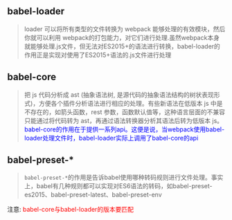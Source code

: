 ## babel-loader
>loader 可以将所有类型的文件转换为 webpack 能够处理的有效模块，然后你就可以利用 webpack的打包能力，对它们进行处理.虽然webpack本身就能够处理.js文件，但无法对ES2015+的语法进行转换，babel-loader的作用正是实现对使用了ES2015+语法的.js文件进行处理
## babel-core
>把 js 代码分析成 ast (抽象语法树, 是源代码的抽象语法结构的树状表现形式)，方便各个插件分析语法进行相应的处理。有些新语法在低版本 js 中是不存在的，如箭头函数，rest 参数，函数默认值等，这种语言层面的不兼容只能通过将代码转为 ast，再通过语法转换器分析其语法后转为低版本 js。
<font color=blue>babel-core的作用在于提供一系列api。这便是说，当webpack使用babel-loader处理文件时，babel-loader实际上调用了babel-core的api</font>
## babel-preset-*
>`babel-preset-*`的作用是告诉babel使用哪种转码规则进行文件处理。事实上，babel有几种规则都可以实现对ES6语法的转码，如babel-preset-es2015、babel-preset-latest、babel-preset-env

注意: <font color=red>babel-core与babel-loader的版本要匹配<font>